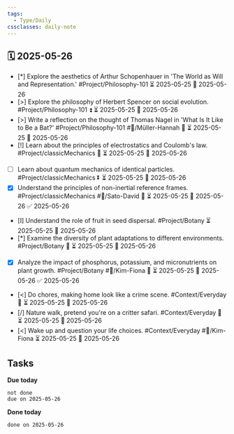 ```yaml
---
tags:
  - Type/Daily
cssclasses: daily-note
---
```


## 🗓️ 2025-05-26

- [*] Explore the aesthetics of Arthur Schopenhauer in 'The World as Will and Representation.' #Project/Philosophy-101 ⏳ 2025-05-25 📅 2025-05-26
- [>] Explore the philosophy of Herbert Spencer on social evolution. #Project/Philosophy-101 ⏫ ⏳ 2025-05-25 📅 2025-05-26
- [>] Write a reflection on the thought of Thomas Nagel in 'What Is It Like to Be a Bat?' #Project/Philosophy-101 #👤/Müller-Hannah 🔼 ⏳ 2025-05-25 📅 2025-05-26
- [!] Learn about the principles of electrostatics and Coulomb's law. #Project/classicMechanics 🔺 ⏳ 2025-05-25 📅 2025-05-26
- [ ] Learn about quantum mechanics of identical particles. #Project/classicMechanics ⏬ ⏳ 2025-05-25 📅 2025-05-26
- [x] Understand the principles of non-inertial reference frames. #Project/classicMechanics #👤/Sato-David 🔽 ⏳ 2025-05-25 📅 2025-05-26 ✅ 2025-05-26
- [I] Understand the role of fruit in seed dispersal. #Project/Botany ⏳ 2025-05-25 📅 2025-05-26
- [*] Examine the diversity of plant adaptations to different environments. #Project/Botany 🔼 ⏳ 2025-05-25 📅 2025-05-26
- [x] Analyze the impact of phosphorus, potassium, and micronutrients on plant growth. #Project/Botany #👤/Kim-Fiona 🔽 ⏳ 2025-05-25 📅 2025-05-26 ✅ 2025-05-26
- [<] Do chores, making home look like a crime scene. #Context/Everyday 🔽 ⏳ 2025-05-25 📅 2025-05-26
- [/] Nature walk, pretend you're on a critter safari. #Context/Everyday 🔼 ⏳ 2025-05-25 📅 2025-05-26
- [<] Wake up and question your life choices. #Context/Everyday #👤/Kim-Fiona ⏳ 2025-05-25 📅 2025-05-26

## Tasks

**Due today**

```tasks
not done
due on 2025-05-26
```

**Done today**

```tasks
done on 2025-05-26
```
            